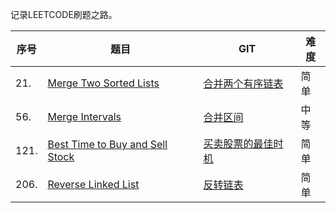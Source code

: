 记录LEETCODE刷题之路。


序号| 题目 | GIT | 难度
---|---|---|---
 21. | [Merge Two Sorted Lists](https://leetcode-cn.com/problems/merge-two-sorted-lists/) | [合并两个有序链表](https://github.com/flyingbird2017/leetcode/tree/master/algorithms/java/src/mergeTwoSortedLists)| 简单
 56. | [Merge Intervals](https://leetcode-cn.com/problems/merge-intervals/submissions/) | [合并区间](https://github.com/flyingbird2017/leetcode/tree/master/algorithms/java/src/mergeIntervals)| 中等
121. | [Best Time to Buy and Sell Stock](https://leetcode-cn.com/problems/best-time-to-buy-and-sell-stock/) | [买卖股票的最佳时机](https://github.com/flyingbird2017/leetcode/tree/master/algorithms/java/src/bestTimetoBuyandSellStock)| 简单
206. | [Reverse Linked List](https://leetcode-cn.com/problems/reverse-linked-list/) | [反转链表](https://github.com/flyingbird2017/leetcode/tree/master/algorithms/java/src/reverseLinkedList)| 简单



